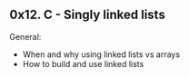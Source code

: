 ## 0x12. C - Singly linked lists ##

General: 
- When and why using linked lists vs arrays
- How to build and use linked lists
